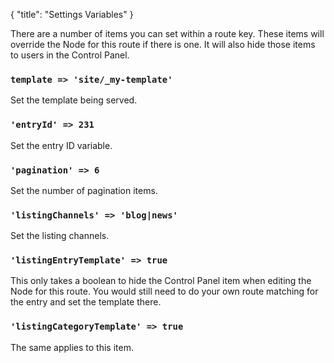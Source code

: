 {
    "title": "Settings Variables"
}

There are a number of items you can set within a route key. These items will override the Node for this route if there is one. It will also hide those items to users in the Control Panel.

### `template => 'site/_my-template'`

Set the template being served.

### `'entryId' => 231`

Set the entry ID variable.

### `'pagination' => 6`

Set the number of pagination items.

### `'listingChannels' => 'blog|news'`

Set the listing channels.

### `'listingEntryTemplate' => true`

This only takes a boolean to hide the Control Panel item when editing the Node for this route. You would still need to do your own route matching for the entry and set the template there.

### `'listingCategoryTemplate' => true`

The same applies to this item.
